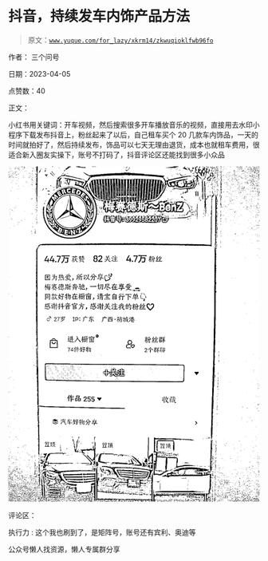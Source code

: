 # 抖音，持续发车内饰产品方法

> 原文：[`www.yuque.com/for_lazy/xkrm14/zkwuqioklfwb96fo`](https://www.yuque.com/for_lazy/xkrm14/zkwuqioklfwb96fo)



作者： 三个问号



日期：2023-04-05



点赞数：40

<ne-hole id="u3a50f2da" data-lake-id="u3a50f2da">

正文：



小红书用关键词：开车视频，然后搜索很多开车播放音乐的视频，直接用去水印小程序下载发布抖音上，粉丝起来了以后，自己租车买个 20 几款车内饰品，一天的时间就拍好了，然后持续发布，饰品可以七天无理由退货，成本也就租车费用，很适合新入圈友实操下，账号不打码了，抖音评论区还能找到很多小众品



![](img/a2cc0c0e4f07895c86861aa398ac139d.png)

<ne-hole id="udca25d06" data-lake-id="udca25d06">

评论区：



执行力 : 这个我也刷到了，是矩阵号，账号还有宾利、奥迪等

<ne-hole id="uee3a0fe2" data-lake-id="uee3a0fe2">

公众号懒人找资源，懒人专属群分享

</ne-hole></ne-hole></ne-hole>